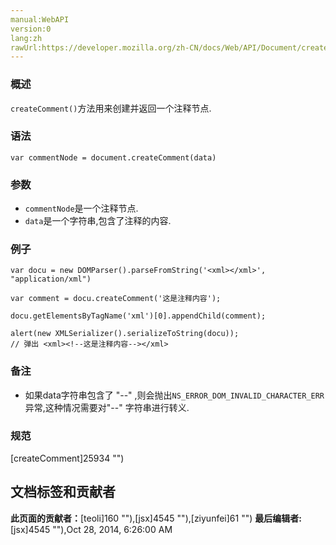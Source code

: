 ```yaml
---
manual:WebAPI
version:0
lang:zh
rawUrl:https://developer.mozilla.org/zh-CN/docs/Web/API/Document/createComment
---
```





### 概述<a name="Summary"></a>


`createComment()`方法用来创建并返回一个注释节点.


### 语法<a name="Syntax"></a>

```
var commentNode = document.createComment(data)
```

### 参数<a name="Parameters"></a>

* `commentNode`是一个注释节点.
* `data`是一个字符串,包含了注释的内容.

### 例子<a name="Example"></a>

```
var docu = new DOMParser().parseFromString('<xml></xml>',  "application/xml")

var comment = docu.createComment('这是注释内容');

docu.getElementsByTagName('xml')[0].appendChild(comment);

alert(new XMLSerializer().serializeToString(docu));
// 弹出 <xml><!--这是注释内容--></xml>
```

### 备注<a name="Notes"></a>

* 如果data字符串包含了 &quot;--&quot; ,则会抛出`NS_ERROR_DOM_INVALID_CHARACTER_ERR`异常,这种情况需要对&quot;--&quot; 字符串进行转义.

### 规范<a name="Specification"></a>


[createComment]25934 "")




## 文档标签和贡献者
**此页面的贡献者：**[teoli]160 ""),[jsx]4545 ""),[ziyunfei]61 "")
**最后编辑者:**[jsx]4545 ""),<time>Oct 28, 2014, 6:26:00 AM</time>


